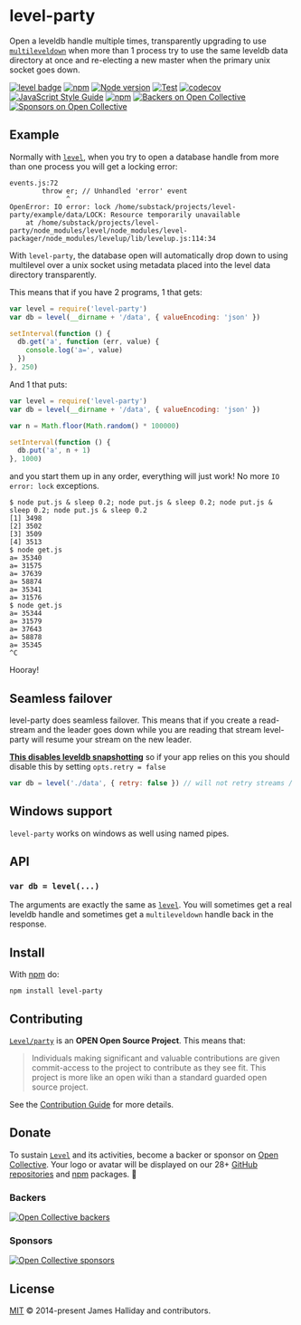 # level-party

Open a leveldb handle multiple times, transparently upgrading to use
[`multileveldown`](https://npmjs.org/package/multileveldown) when more than 1 process try to use the same leveldb data directory at once and re-electing a new master when the primary unix socket goes down.

[![level badge][level-badge]](https://github.com/Level/awesome)
[![npm](https://img.shields.io/npm/v/level-party.svg?label=&logo=npm)](https://www.npmjs.com/package/level-party)
[![Node version](https://img.shields.io/node/v/level-party.svg)](https://www.npmjs.com/package/level-party)
[![Test](https://github.com/Level/party/actions/workflows/test.yml/badge.svg)](https://github.com/Level/party/actions/workflows/test.yml)
[![codecov](https://codecov.io/gh/Level/party/branch/master/graph/badge.svg)](https://codecov.io/gh/Level/party)
[![JavaScript Style Guide](https://img.shields.io/badge/code_style-standard-brightgreen.svg)](https://standardjs.com)
[![npm](https://img.shields.io/npm/dm/level-party.svg?label=dl)](https://www.npmjs.com/package/level-party)
[![Backers on Open Collective](https://opencollective.com/level/backers/badge.svg?color=orange)](#backers)
[![Sponsors on Open Collective](https://opencollective.com/level/sponsors/badge.svg?color=orange)](#sponsors)

## Example

Normally with [`level`](https://npmjs.org/package/level), when you try to open
a database handle from more than one process you will get a locking error:

```
events.js:72
        throw er; // Unhandled 'error' event
              ^
OpenError: IO error: lock /home/substack/projects/level-party/example/data/LOCK: Resource temporarily unavailable
    at /home/substack/projects/level-party/node_modules/level/node_modules/level-packager/node_modules/levelup/lib/levelup.js:114:34
```

With `level-party`, the database open will automatically drop down to using
multilevel over a unix socket using metadata placed into the level data
directory transparently.

This means that if you have 2 programs, 1 that gets:

```js
var level = require('level-party')
var db = level(__dirname + '/data', { valueEncoding: 'json' })

setInterval(function () {
  db.get('a', function (err, value) {
    console.log('a=', value)
  })
}, 250)
```

And 1 that puts:

```js
var level = require('level-party')
var db = level(__dirname + '/data', { valueEncoding: 'json' })

var n = Math.floor(Math.random() * 100000)

setInterval(function () {
  db.put('a', n + 1)
}, 1000)
```

and you start them up in any order, everything will just work! No more
`IO error: lock` exceptions.

```
$ node put.js & sleep 0.2; node put.js & sleep 0.2; node put.js & sleep 0.2; node put.js & sleep 0.2
[1] 3498
[2] 3502
[3] 3509
[4] 3513
$ node get.js
a= 35340
a= 31575
a= 37639
a= 58874
a= 35341
a= 31576
$ node get.js
a= 35344
a= 31579
a= 37643
a= 58878
a= 35345
^C
```

Hooray!

## Seamless failover

level-party does seamless failover. This means that if you create a read-stream
and the leader goes down while you are reading that stream level-party will resume your stream on the new leader.

[**This disables leveldb snapshotting**](https://github.com/level/leveldown#snapshots) so if your app relies on this you should disable this by setting `opts.retry = false`

```js
var db = level('./data', { retry: false }) // will not retry streams / gets / puts if the leader goes down
```

## Windows support

`level-party` works on windows as well using named pipes.

## API

### `var db = level(...)`

The arguments are exactly the same as [`level`](https://npmjs.org/package/level). You will sometimes get a real leveldb handle and sometimes get a `multileveldown` handle back in the response.

## Install

With [npm](https://npmjs.org) do:

```
npm install level-party
```

## Contributing

[`Level/party`](https://github.com/Level/party) is an **OPEN Open Source Project**. This means that:

> Individuals making significant and valuable contributions are given commit-access to the project to contribute as they see fit. This project is more like an open wiki than a standard guarded open source project.

See the [Contribution Guide](https://github.com/Level/community/blob/master/CONTRIBUTING.md) for more details.

## Donate

To sustain [`Level`](https://github.com/Level) and its activities, become a backer or sponsor on [Open Collective](https://opencollective.com/level). Your logo or avatar will be displayed on our 28+ [GitHub repositories](https://github.com/Level) and [npm](https://www.npmjs.com/) packages. 💖

### Backers

[![Open Collective backers](https://opencollective.com/level/backers.svg?width=890)](https://opencollective.com/level)

### Sponsors

[![Open Collective sponsors](https://opencollective.com/level/sponsors.svg?width=890)](https://opencollective.com/level)

## License

[MIT](LICENSE.md) © 2014-present James Halliday and contributors.

[level-badge]: https://leveljs.org/img/badge.svg
